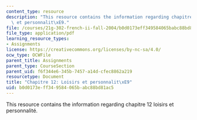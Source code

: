```yaml
---
content_type: resource
description: "This resource contains the information regarding chapitre 12 loisirs\
  \ et personnalit\xE9."
file: /courses/21g-302-french-ii-fall-2004/b0d0173eff349584065babc88bd81ac5_MIT21G_302_F04_classe_W.pdf
file_type: application/pdf
learning_resource_types:
- Assignments
license: https://creativecommons.org/licenses/by-nc-sa/4.0/
ocw_type: OCWFile
parent_title: Assignments
parent_type: CourseSection
parent_uid: f6f344e6-345b-7457-a14d-cfec8862a219
resourcetype: Document
title: "Chapitre 12: Loisirs et personnalit\xE9"
uid: b0d0173e-ff34-9584-065b-abc88bd81ac5
---
```

This resource contains the information regarding chapitre 12 loisirs et personnalité.